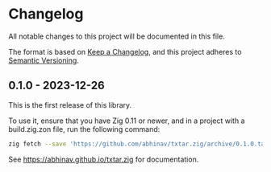 # Changelog

All notable changes to this project will be documented in this file.

The format is based on [Keep a Changelog](https://keepachangelog.com/en/1.0.0/),
and this project adheres to [Semantic Versioning](https://semver.org/spec/v2.0.0.html).

## 0.1.0 - 2023-12-26

This is the first release of this library.

To use it, ensure that you have Zig 0.11 or newer,
and in a project with a build.zig.zon file,
run the following command:

```bash
zig fetch --save 'https://github.com/abhinav/txtar.zig/archive/0.1.0.tar.gz'
```

See <https://abhinav.github.io/txtar.zig> for documentation.

